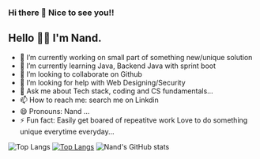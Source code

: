 ### Hi there 👋 Nice to see you!!

## Hello 	:raising_hand_man: I'm Nand.

- 🔭 I’m currently working on small part of something new/unique solution
- 🌱 I’m currently learning Java, Backend Java with sprint boot
- 👯 I’m looking to collaborate on Github
- 🤔 I’m looking for help with Web Designing/Security
- 💬 Ask me about Tech stack, coding and CS fundamentals...
- 📫 How to reach me: search me on Linkdin
- 😄 Pronouns: Nand  ...
- ⚡ Fun fact: Easily get boared of repeatitve work Love to do something unique everytime everyday...

![Top Langs](https://github-readme-stats.vercel.app/api/top-langs/?username=NAND-KISHOR-PANDIT&theme=tokyonight)
[![Top Langs](https://github-readme-stats.vercel.app/api?username=NAND-KISHOR-PANDIT&theme=algolia&show_icons=true)](https://github.com/NAND-KISHOR-PANDIT)
![Nand's GitHub stats](https://github-readme-stats.vercel.app/api?username=NAND-KISHOR-PANDIT&show_icons=true&theme=radical)


